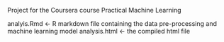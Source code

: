 Project for the Coursera course Practical Machine Learning

analyis.Rmd <- R markdown file containing the data pre-processing and machine learning model
analysis.html <- the compiled html file
